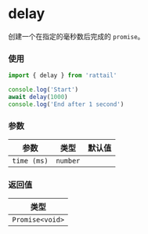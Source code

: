 # delay

创建一个在指定的毫秒数后完成的 `promise`。

### 使用

```ts
import { delay } from 'rattail'

console.log('Start')
await delay(1000)
console.log('End after 1 second')
```

### 参数

| 参数        |   类型   | 默认值 |
| ----------- | :------: | -----: |
| `time (ms)` | `number` |        |

### 返回值

|      类型       |
| :-------------: |
| `Promise<void>` |
